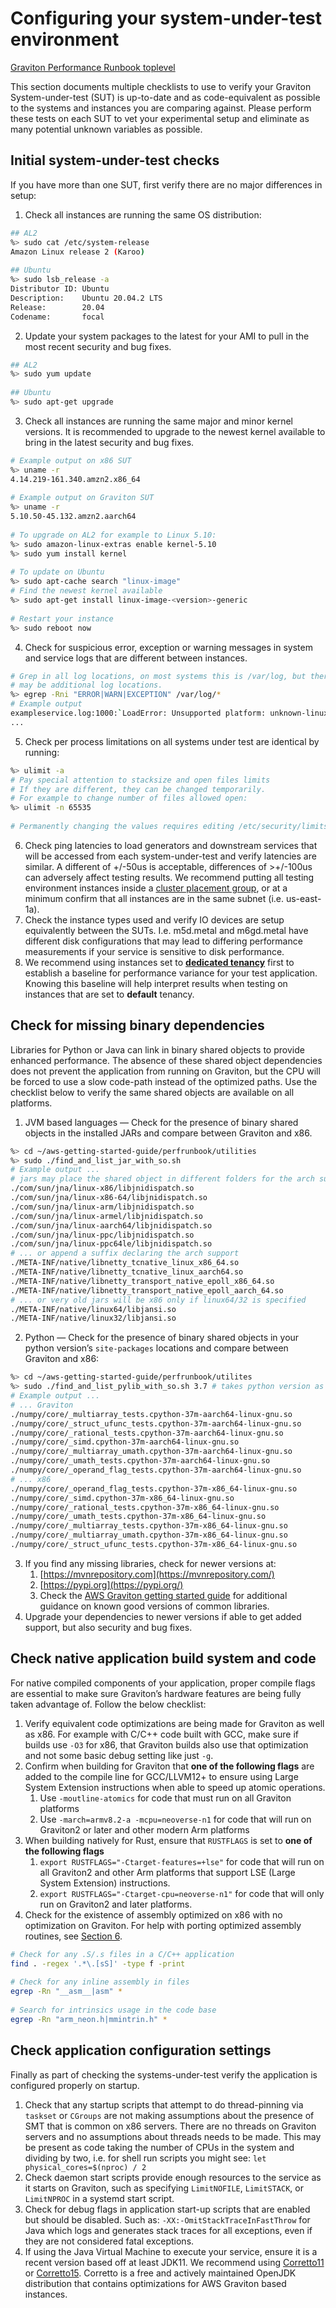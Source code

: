 # Configuring your system-under-test environment

[Graviton Performance Runbook toplevel](./README.md)

This section documents multiple checklists to use to verify your Graviton System-under-test (SUT) is up-to-date and as code-equivalent as possible to the systems and instances you are comparing against.   Please perform these tests on each SUT to vet your experimental setup and eliminate as many potential unknown variables as possible.

## Initial system-under-test checks

If you have more than one SUT, first verify there are no major differences in setup:

1. Check all instances are running the same OS distribution:
  ```bash
  ## AL2
  %> sudo cat /etc/system-release
  Amazon Linux release 2 (Karoo)
    
  ## Ubuntu
  %> sudo lsb_release -a
  Distributor ID: Ubuntu
  Description:    Ubuntu 20.04.2 LTS
  Release:        20.04
  Codename:       focal
  ```
2. Update your system packages to the latest for your AMI to pull in the most recent security and bug fixes. 
  ```bash
  ## AL2
  %> sudo yum update
    
  ## Ubuntu
  %> sudo apt-get upgrade
  ```
3. Check all instances are running the same major and minor kernel versions.  It is recommended to upgrade to the newest kernel available to bring in the latest security and bug fixes.
  ```bash
  # Example output on x86 SUT
  %> uname -r
  4.14.219-161.340.amzn2.x86_64
    
  # Example output on Graviton SUT
  %> uname -r
  5.10.50-45.132.amzn2.aarch64
    
  # To upgrade on AL2 for example to Linux 5.10:
  %> sudo amazon-linux-extras enable kernel-5.10
  %> sudo yum install kernel
    
  # To update on Ubuntu
  %> sudo apt-cache search "linux-image"
  # Find the newest kernel available
  %> sudo apt-get install linux-image-<version>-generic
    
  # Restart your instance
  %> sudo reboot now
  ```
4. Check for suspicious error, exception or warning messages in system and service logs that are different between instances.
  ```bash
  # Grep in all log locations, on most systems this is /var/log, but there
  # may be additional log locations.
  %> egrep -Rni "ERROR|WARN|EXCEPTION" /var/log/*
  # Example output
  exampleservice.log:1000:`LoadError: Unsupported platform: unknown-linux
  ...
  ``` 
5.  Check per process limitations on all systems under test are identical by running:
  ```bash
  %> ulimit -a
  # Pay special attention to stacksize and open files limits
  # If they are different, they can be changed temporarily.
  # For example to change number of files allowed open:
  %> ulimit -n 65535
    
  # Permanently changing the values requires editing /etc/security/limits.conf
  ```
6.  Check ping latencies to load generators and downstream services that will be accessed from each system-under-test and verify latencies are similar.   A different of +/-50us is acceptable, differences of >+/-100us can adversely affect testing results.  We recommend putting all testing environment instances inside a [cluster placement group](https://docs.aws.amazon.com/AWSEC2/latest/UserGuide/placement-groups.html#placement-groups-cluster), or at a minimum confirm that all instances are in the same subnet (i.e. us-east-1a).
7.  Check the instance types used and verify IO devices are setup equivalently between the SUTs. I.e. m5d\.metal and m6gd\.metal have different disk configurations that may lead to differing performance measurements if your service is sensitive to disk performance. 
8. We recommend using instances set to [**dedicated tenancy**](https://docs.aws.amazon.com/AWSEC2/latest/UserGuide/dedicated-instance.html) first to establish a baseline for performance variance for your test application.  Knowing this baseline will help interpret results when testing on instances that are set to **default** tenancy.

## Check for missing binary dependencies

Libraries for Python or Java can link in binary shared objects to provide enhanced performance.  The absence of these shared object dependencies does not prevent the application from running on Graviton, but the CPU will be forced to use a slow code-path instead of the optimized paths.  Use the checklist below to verify the same shared objects are available on all platforms.

1. JVM based languages — Check for the presence of binary shared objects in the installed JARs and compare between Graviton and x86.
  ```bash
  %> cd ~/aws-getting-started-guide/perfrunbook/utilities
  %> sudo ./find_and_list_jar_with_so.sh
  # Example output ...
  # jars may place the shared object in different folders for the arch support
  ./com/sun/jna/linux-x86/libjnidispatch.so
  ./com/sun/jna/linux-x86-64/libjnidispatch.so
  ./com/sun/jna/linux-arm/libjnidispatch.so
  ./com/sun/jna/linux-armel/libjnidispatch.so
  ./com/sun/jna/linux-aarch64/libjnidispatch.so
  ./com/sun/jna/linux-ppc/libjnidispatch.so
  ./com/sun/jna/linux-ppc64le/libjnidispatch.so
  # ... or append a suffix declaring the arch support
  ./META-INF/native/libnetty_tcnative_linux_x86_64.so
  ./META-INF/native/libnetty_tcnative_linux_aarch64.so
  ./META-INF/native/libnetty_transport_native_epoll_x86_64.so
  ./META-INF/native/libnetty_transport_native_epoll_aarch_64.so
  # ... or very old jars will be x86 only if linux64/32 is specified
  ./META-INF/native/linux64/libjansi.so
  ./META-INF/native/linux32/libjansi.so
  ``` 
2. Python — Check for the presence of binary shared objects in your python version’s `site-packages` locations and compare between Graviton and x86:
  ```bash
  %> cd ~/aws-getting-started-guide/perfrunbook/utilites
  %> sudo ./find_and_list_pylib_with_so.sh 3.7 # takes python version as arg
  # Example output ...
  # ... Graviton
  ./numpy/core/_multiarray_tests.cpython-37m-aarch64-linux-gnu.so
  ./numpy/core/_struct_ufunc_tests.cpython-37m-aarch64-linux-gnu.so
  ./numpy/core/_rational_tests.cpython-37m-aarch64-linux-gnu.so
  ./numpy/core/_simd.cpython-37m-aarch64-linux-gnu.so
  ./numpy/core/_multiarray_umath.cpython-37m-aarch64-linux-gnu.so
  ./numpy/core/_umath_tests.cpython-37m-aarch64-linux-gnu.so
  ./numpy/core/_operand_flag_tests.cpython-37m-aarch64-linux-gnu.so
  # ... x86
  ./numpy/core/_operand_flag_tests.cpython-37m-x86_64-linux-gnu.so
  ./numpy/core/_simd.cpython-37m-x86_64-linux-gnu.so
  ./numpy/core/_rational_tests.cpython-37m-x86_64-linux-gnu.so
  ./numpy/core/_umath_tests.cpython-37m-x86_64-linux-gnu.so
  ./numpy/core/_multiarray_tests.cpython-37m-x86_64-linux-gnu.so
  ./numpy/core/_multiarray_umath.cpython-37m-x86_64-linux-gnu.so
  ./numpy/core/_struct_ufunc_tests.cpython-37m-x86_64-linux-gnu.so
  ```  
3. If you find any missing libraries, check for newer versions at:
    1. [https://mvnrepository.com](https://mvnrepository.com/)
    2. [https://pypi.org](https://pypi.org/)
    3. Check the [AWS Graviton getting started guide](https://github.com/aws/aws-graviton-getting-started) for additional guidance on known good versions of common libraries.
4. Upgrade your dependencies to newer versions if able to get added support, but also security and bug fixes.

## Check native application build system and code

For native compiled components of your application, proper compile flags are essential to make sure Graviton’s hardware features are being fully taken advantage of.  Follow the below checklist:

1. Verify equivalent code optimizations are being made for Graviton as well as x86.  For example with C/C++ code built with GCC, make sure if builds use `-O3` for x86, that Graviton builds also use that optimization and not some basic debug setting like just `-g`.
2. Confirm when building for Graviton that **one of the following flags** are added to the compile line for GCC/LLVM12+ to ensure using Large System Extension instructions when able to speed up atomic operations.
    1. Use `-moutline-atomics` for code that must run on all Graviton platforms
    2. Use `-march=armv8.2-a -mcpu=neoverse-n1` for code that will run on Graviton2 or later and other modern Arm platforms
3. When building natively for Rust, ensure that `RUSTFLAGS` is set to **one of the following flags**
    1. `export RUSTFLAGS="-Ctarget-features=+lse"` for code that will run on all Graviton2 and other Arm platforms that support LSE (Large System Extension) instructions.
    2. `export RUSTFLAGS="-Ctarget-cpu=neoverse-n1"` for code that will only run on Graviton2 and later platforms.
4. Check for the existence of assembly optimized on x86 with no optimization on Graviton.  For help with porting optimized assembly routines, see [Section 6](./optimization_recommendation.md).
  ```bash
  # Check for any .S/.s files in a C/C++ application
  find . -regex '.*\.[sS]' -type f -print
    
  # Check for any inline assembly in files
  egrep -Rn "__asm__|asm" *
    
  # Search for intrinsics usage in the code base
  egrep -Rn "arm_neon.h|mmintrin.h" *
  ```

## Check application configuration settings

Finally as part of checking the systems-under-test verify the application is configured properly on startup.

1. Check that any startup scripts that attempt to do thread-pinning via `taskset` or `CGroups` are not making assumptions about the presence of SMT that is common on x86 servers.  There are no threads on Graviton servers and no assumptions about threads needs to be made.  This may be present as code taking the number of CPUs in the system and dividing by two, i.e. for shell run scripts you might see: `let physical_cores=$(nproc) / 2`
2. Check daemon start scripts provide enough resources to the service as it starts on Graviton, such as specifying `LimitNOFILE`, `LimitSTACK`, or `LimitNPROC` in a systemd start script.
3. Check for debug flags in application start-up scripts that are enabled but should be disabled. Such as: `-XX:-OmitStackTraceInFastThrow` for Java which logs and generates stack traces for all exceptions, even if they are not considered fatal exceptions.
4. If using the Java Virtual Machine to execute your service, ensure it is a recent version based off at least JDK11. We recommend using [Corretto11](https://docs.aws.amazon.com/corretto/latest/corretto-11-ug/downloads-list.html) or [Corretto15](https://docs.aws.amazon.com/corretto/latest/corretto-15-ug/downloads-list.html).  Corretto is a free and actively maintained OpenJDK distribution that contains optimizations for AWS Graviton based instances.


